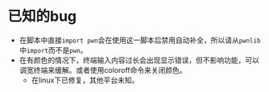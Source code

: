 # 已知的bug

+ 在脚本中直接`import pwn`会在使用这一脚本后禁用自动补全，所以请从`pwnlib`中`import`而不是`pwn`。
+ 在有颜色的情况下，终端输入内容过长会出现显示错误，但不影响功能，可以调宽终端来缓解。或者使用coloroff命令来关闭颜色。
    + 在linux下已修复，其他平台未知。


